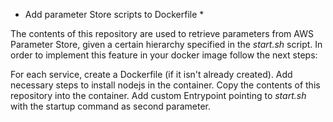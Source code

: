 * Add parameter Store scripts to Dockerfile * 

The contents of this repository are used to retrieve parameters from AWS Parameter Store, given a certain hierarchy specified in the _start.sh_ script.
In order to implement this feature in your docker image follow the next steps:

For each service, create a Dockerfile (if it isn't already created).
Add necessary steps to install nodejs in the container.
Copy the contents of this repository into the container.
Add custom Entrypoint pointing to _start.sh_ with the startup command as second parameter.